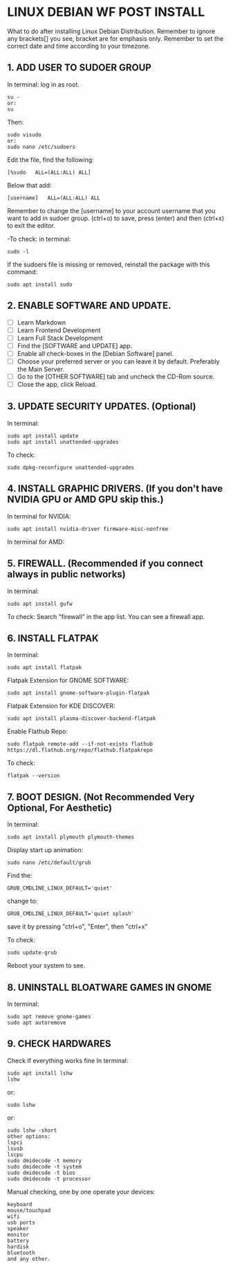 # LINUX DEBIAN WF POST INSTALL
What to do after installing Linux Debian Distribution.
Remember to ignore any brackets[] you see, bracket are for emphasis only.
Remember to set the correct date and time according to your timezone.

## 1. ADD USER TO SUDOER GROUP
In terminal: log in as root.

	su -
	or:
	su
Then:

	sudo visudo
	or:
	sudo nano /etc/sudoers
	
Edit the file, find the following:

	[%sudo   ALL=(ALL:ALL) ALL]
	
Below that add:

	[username]   ALL=(ALL:ALL) ALL
Remember to change the [username] to your account username that you want to add in sudoer group. (ctrl+o) to save, press (enter) and then (ctrl+x) to exit the editor.

-To check: in terminal:
	
	sudo -l
	
If the sudoers file is missing or removed, reinstall the package with this command:

	sudo apt install sudo

## 2. ENABLE SOFTWARE AND UPDATE.
- [ ] Learn Markdown
- [ ] Learn Frontend Development
- [ ] Learn Full Stack Development
- [ ] Find the [SOFTWARE and UPDATE] app.
- [ ] Enable all check-boxes in the [Debian Software] panel.
- [ ] Choose your preferred server or you can leave it by default. Preferably the Main Server.
- [ ] Go to the [OTHER SOFTWARE] tab and uncheck the CD-Rom source.
- [ ] Close the app, click Reload.
	
## 3. UPDATE SECURITY UPDATES. (Optional)
In terminal:
	
	sudo apt install update
	sudo apt install unattended-upgrades

To check:
	
	sudo dpkg-reconfigure unattended-upgrades

## 4. INSTALL GRAPHIC DRIVERS. (If you don't have NVIDIA GPU or AMD GPU skip this.) 
In terminal for NVIDIA:
	
	sudo apt install nvidia-driver firmware-misc-nonfree

In terminal for AMD:
	
	
## 5. FIREWALL. (Recommended if you connect always in public networks)
In terminal:
	
	sudo apt install gufw

To check:
Search "firewall" in the app list. You can see a firewall app.

## 6. INSTALL FLATPAK
In terminal:
	
	sudo apt install flatpak

Flatpak Extension for GNOME SOFTWARE:
	
	sudo apt install gnome-software-plugin-flatpak

Flatpak Extension for KDE DISCOVER:

	sudo apt install plasma-discover-backend-flatpak

Enable Flathub Repo:

	sudo flatpak remote-add --if-not-exists flathub https://dl.flathub.org/repo/flathub.flatpakrepo

To check:
	
	flatpak --version
	
## 7. BOOT DESIGN. (Not Recommended Very Optional, For Aesthetic)
In terminal:
	
	sudo apt install plymouth plymouth-themes

Display start up animation:
	
	sudo nano /etc/default/grub

Find the:
	
	GRUB_CMDLINE_LINUX_DEFAULT='quiet'

change to:
	
	GRUB_CMDLINE_LINUX_DEFAULT='quiet splash'
save it by pressing "ctrl+o", "Enter", then "ctrl+x"

To check:
	
	sudo update-grub

Reboot your system to see.

## 8. UNINSTALL BLOATWARE GAMES IN GNOME
In terminal:

	sudo apt remove gnome-games
	sudo apt autoremove
	
## 9. CHECK HARDWARES
Check If everything works fine
In terminal:
	
	sudo apt install lshw
	lshw

or:
	
	sudo lshw

or:
	
	sudo lshw -short
	other options:
	lspci
	lsusb
	lscpu
	sudo dmidecode -t memory
	sudo dmidecode -t system
	sudo dmidecode -t bios
	sudo dmidecode -t processor

Manual checking, one by one operate your devices:
	
	keyboard
	mouse/touchpad
	wifi
	usb ports
	speaker
	monitor
	battery
	hardisk
	bluetooth
	and any other.

